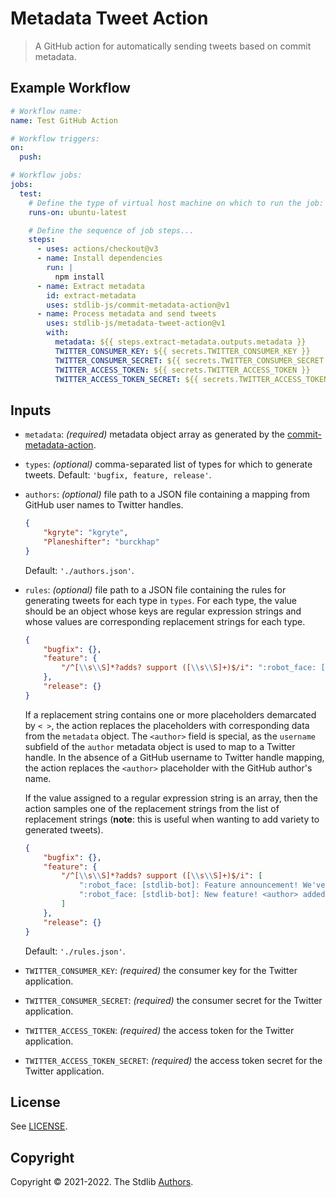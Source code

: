 <!--

@license Apache-2.0

Copyright (c) 2021 The Stdlib Authors.

Licensed under the Apache License, Version 2.0 (the "License");
you may not use this file except in compliance with the License.
You may obtain a copy of the License at

   http://www.apache.org/licenses/LICENSE-2.0

Unless required by applicable law or agreed to in writing, software
distributed under the License is distributed on an "AS IS" BASIS,
WITHOUT WARRANTIES OR CONDITIONS OF ANY KIND, either express or implied.
See the License for the specific language governing permissions and
limitations under the License.

-->

# Metadata Tweet Action

> A GitHub action for automatically sending tweets based on commit metadata.

## Example Workflow

```yml
# Workflow name:
name: Test GitHub Action

# Workflow triggers:
on:
  push:

# Workflow jobs:
jobs:
  test:
    # Define the type of virtual host machine on which to run the job:
    runs-on: ubuntu-latest

    # Define the sequence of job steps...
    steps:
      - uses: actions/checkout@v3
      - name: Install dependencies
        run: |
          npm install
      - name: Extract metadata
        id: extract-metadata
        uses: stdlib-js/commit-metadata-action@v1
      - name: Process metadata and send tweets
        uses: stdlib-js/metadata-tweet-action@v1
        with:
          metadata: ${{ steps.extract-metadata.outputs.metadata }}
          TWITTER_CONSUMER_KEY: ${{ secrets.TWITTER_CONSUMER_KEY }}
          TWITTER_CONSUMER_SECRET: ${{ secrets.TWITTER_CONSUMER_SECRET }}
          TWITTER_ACCESS_TOKEN: ${{ secrets.TWITTER_ACCESS_TOKEN }}
          TWITTER_ACCESS_TOKEN_SECRET: ${{ secrets.TWITTER_ACCESS_TOKEN_SECRET }}
```

## Inputs

-   `metadata`: *(required)* metadata object array as generated by the [commit-metadata-action][commit-metadata-action].

-   `types`: *(optional)* comma-separated list of types for which to generate tweets. Default: `'bugfix, feature, release'`.

-   `authors`: *(optional)* file path to a JSON file containing a mapping from GitHub user names to Twitter handles.

    ```json
    {
        "kgryte": "kgryte",
        "Planeshifter": "burckhap"
    }
    ```

    Default: `'./authors.json'`.

-   `rules`: *(optional)* file path to a JSON file containing the rules for generating tweets for each type in `types`. For each type, the value should be an object whose keys are regular expression strings and whose values are corresponding replacement strings for each type.

    ```json
    {
	    "bugfix": {},
	    "feature": {
		    "/^[\\s\\S]*?adds? support ([\\s\\S]+)$/i": ":robot_face: [stdlib-bot]: Feature announcement! We've added support $1! Thanks, <author>! <url> #javascript #nodejs"
	    },
	    "release": {}
    }
    ```
    
    If a replacement string contains one or more placeholders demarcated by `< >`, the action replaces the placeholders with corresponding data from the `metadata` object. The `<author>` field is special, as the `username` subfield of the `author` metadata object is used to map to a Twitter handle. In the absence of a GitHub username to Twitter handle mapping, the action replaces the `<author>` placeholder with the GitHub author's name. 

    If the value assigned to a regular expression string is an array, then the action samples one of the replacement strings from the list of replacement strings (**note**: this is useful when wanting to add variety to generated tweets).

    ```json
    {
	    "bugfix": {},
	    "feature": {
		    "/^[\\s\\S]*?adds? support ([\\s\\S]+)$/i": [
			    ":robot_face: [stdlib-bot]: Feature announcement! We've added support $1! Thanks, <author>! <url> #javascript #nodejs",
			    ":robot_face: [stdlib-bot]: New feature! <author> added support $1! <url> #javascript #nodejs"
		    ]
	    },
	    "release": {}
    }
    ```

    Default: `'./rules.json'`.

-   `TWITTER_CONSUMER_KEY`: *(required)* the consumer key for the Twitter application.

-   `TWITTER_CONSUMER_SECRET`: *(required)* the consumer secret for the Twitter application.

-   `TWITTER_ACCESS_TOKEN`: *(required)* the access token for the Twitter application.

-   `TWITTER_ACCESS_TOKEN_SECRET`: *(required)* the access token secret for the Twitter application.

## License

See [LICENSE][stdlib-license].


## Copyright

Copyright &copy; 2021-2022. The Stdlib [Authors][stdlib-authors].

<!-- Section for all links. Make sure to keep an empty line after the `section` element and another before the `/section` close. -->

<section class="links">

[stdlib]: https://github.com/stdlib-js/stdlib

[stdlib-authors]: https://github.com/stdlib-js/stdlib/graphs/contributors

[stdlib-license]: https://raw.githubusercontent.com/stdlib-js/assign-issue-on-label-action/master/LICENSE

[commit-metadata-action]: https://github.com/stdlib-js/commit-metadata-action

</section>

<!-- /.links -->
